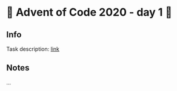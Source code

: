 # 🎄 Advent of Code 2020 - day 1 🎄

## Info

Task description: [link](https://adventofcode.com/2020/day/1)

## Notes

...